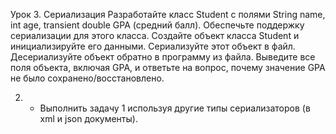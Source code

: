 Урок 3. Сериализация
Разработайте класс Student с полями String name, int age, transient double GPA (средний балл).
Обеспечьте поддержку сериализации для этого класса.
Создайте объект класса Student и инициализируйте его данными.
Сериализуйте этот объект в файл.
Десериализуйте объект обратно в программу из файла.
Выведите все поля объекта, включая GPA, и ответьте на вопрос,
почему значение GPA не было сохранено/восстановлено.

2. * Выполнить задачу 1 используя другие типы сериализаторов (в xml и json документы).
